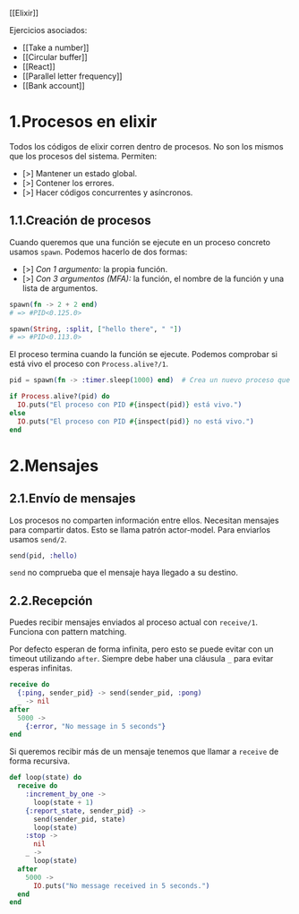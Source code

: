 [[Elixir]]

Ejercicios asociados:
+ [[Take a number]]
+ [[Circular buffer]]
+ [[React]]
+ [[Parallel letter frequency]]
+ [[Bank account]]

# 1.Procesos en elixir
Todos los códigos de elixir corren dentro de procesos. No son los mismos que los procesos del sistema. Permiten:
+ [>] Mantener un estado global.
+ [>] Contener los errores.
+ [>] Hacer códigos concurrentes y asíncronos.

## 1.1.Creación de procesos
Cuando queremos que una función se ejecute en un proceso concreto usamos `spawn`. Podemos hacerlo de dos formas:
+ [>] *Con 1 argumento:* la propia función.
+ [>] *Con 3 argumentos (MFA):* la función, el nombre de la función y una lista de argumentos.

```elixir
spawn(fn -> 2 + 2 end)
# => #PID<0.125.0>

spawn(String, :split, ["hello there", " "])
# => #PID<0.113.0>
```

El proceso termina cuando la función se ejecute. Podemos comprobar si está vivo el proceso con `Process.alive?/1`.

```elixir
pid = spawn(fn -> :timer.sleep(1000) end)  # Crea un nuevo proceso que espera 1 segundo

if Process.alive?(pid) do
  IO.puts("El proceso con PID #{inspect(pid)} está vivo.")
else
  IO.puts("El proceso con PID #{inspect(pid)} no está vivo.")
end
```

# 2.Mensajes
## 2.1.Envío de mensajes
Los procesos no comparten información entre ellos. Necesitan mensajes para compartir datos. Esto se llama patrón actor-model. Para enviarlos usamos `send/2`.

```elixir
send(pid, :hello)
```

`send` no comprueba que el mensaje haya llegado a su destino.  

## 2.2.Recepción
Puedes recibir mensajes enviados al proceso actual con `receive/1`. Funciona con pattern matching. 

Por defecto esperan de forma infinita, pero esto se puede evitar con un timeout utilizando `after`. Siempre debe haber una cláusula `_` para evitar esperas infinitas.

```elixir
receive do
  {:ping, sender_pid} -> send(sender_pid, :pong)
  _ -> nil
after
  5000 ->
    {:error, "No message in 5 seconds"}
end
```

Si queremos recibir más de un mensaje tenemos que llamar a `receive` de forma recursiva. 

```elixir
def loop(state) do
  receive do
    :increment_by_one ->
      loop(state + 1)
    {:report_state, sender_pid} ->
      send(sender_pid, state)
      loop(state)
    :stop ->
      nil
    _ ->
      loop(state)
  after
    5000 ->
      IO.puts("No message received in 5 seconds.")
  end
end
```